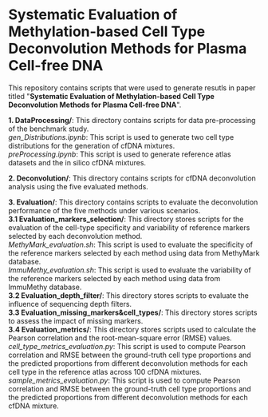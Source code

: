 Systematic Evaluation of Methylation-based Cell Type Deconvolution Methods for Plasma Cell-free DNA
=================================================================================
This repository contains scripts that were used to generate resutls in paper titled "**Systematic Evaluation of Methylation-based Cell Type Deconvolution Methods for Plasma Cell-free DNA**".  

**1. DataProcessing/**: This directory contains scripts for data pre-processing of the benchmark study.<br>
  _gen_Distributions.ipynb_: This script is used to generate two cell type distributions for the generation of cfDNA mixtures.<br>
  _preProcessing.ipynb_: This script is used to generate reference atlas datasets and the in silico cfDNA mixtures.
  
**2. Deconvolution/**: This directory contains scripts for cfDNA deconvolution analysis using the five evaluated methods.<br>

**3. Evaluation/**: This directory contains scripts to evaluate the deconvolution performance of the five methods under various scenarios.<br>
     **3.1 Evaluation_markers_selection/**: This directory stores scripts for the evaluation of the cell-type specificity and variability of reference markers selected by each deconvolution method.<br>
    _MethyMark_evaluation.sh_: This script is used to evaluate the specificity of the reference markers selected by each method using data from MethyMark database.<br>
    _ImmuMethy_evaluation.sh_: This script is used to evaluate the variability of the reference markers selected by each method using data from ImmuMethy database.<br>
     **3.2 Evaluation_depth_filter/**: This directory stores scripts to evaluate the influence of sequencing depth filters.<br>
     **3.3 Evaluation_missing_markers&cell_types/**: This directory stores scripts to assess the impact of missing markers.<br>
     **3.4 Evaluation_metrics/**: This directory stores scripts used to calculate the Pearson correlation and the root-mean-square error (RMSE) values.<br>
      _cell_type_metrics_evaluation.py_: This script is used to compute Pearson correlation and RMSE between the ground-truth cell type proportions and the predicted proportions from different deconvolution methods for each cell type in the reference atlas across 100 cfDNA mixtures.<br>
      _sample_metrics_evaluation.py_: This script is used to compute Pearson correlation and RMSE between the ground-truth cell type proportions and the predicted proportions from different deconvolution methods for each cfDNA mixture.
